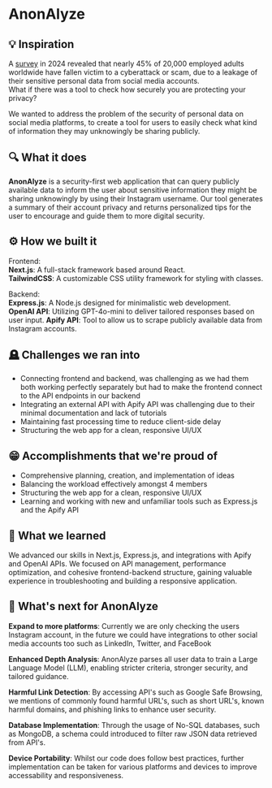 # AnonAlyze

## 💡 Inspiration
A [survey](https://nypost.com/2024/09/26/lifestyle/nearly-half-of-employed-people-have-fallen-victim-to-cyberattack-or-scam/?utm_source=chatgpt.com) in 2024 revealed that nearly 45% of 20,000 employed adults worldwide have fallen victim to a cyberattack or scam, due to a leakage of their sensitive personal data from social media accounts.  
What if there was a tool to check how securely you are protecting your privacy?

We wanted to address the problem of the security of personal data on social media platforms, to create a tool for users to easily check what kind of information they may unknowingly be sharing publicly.

## 🔍 What it does

 **AnonAlyze** is a security-first web application that can query publicly available data to inform the user about sensitive information they might be sharing unknowingly by using their Instagram username. Our tool generates a summary of their account privacy and returns personalized tips for the user to encourage and guide them to more digital security. 

## ⚙️ How we built it

Frontend:  
 **Next.js**: A full-stack framework based around React.  
 **TailwindCSS**: A customizable CSS utility framework for styling with classes.

Backend:  
**Express.js**: A Node.js designed for minimalistic web development.   
**OpenAI API**: Utilizing GPT-4o-mini to deliver tailored responses based on user input.
**Apify API**: Tool to allow us to scrape publicly available data from Instagram accounts.

## 🪦 Challenges we ran into
  - Connecting frontend and backend, was challenging as we had them both working perfectly separately but had to make the frontend connect to the API endpoints in our backend
  - Integrating an external API with Apify API was challenging due to their minimal documentation and lack of tutorials
  - Maintaining fast processing time to reduce client-side delay
  - Structuring the web app for a clean, responsive UI/UX

## 😁 Accomplishments that we're proud of
  - Comprehensive planning, creation, and implementation of ideas
  - Balancing the workload effectively amongst 4 members
  - Structuring the web app for a clean, responsive UI/UX
  - Learning and working with new and unfamiliar tools such as Express.js and the Apify API

## 📖 What we learned
We advanced our skills in Next.js, Express.js, and integrations with Apify and OpenAI APIs. We focused on API management, performance optimization, and cohesive frontend-backend structure, gaining valuable experience in troubleshooting and building a responsive application.

## 🤔 What's next for AnonAlyze
**Expand to more platforms**: Currently we are only checking the users Instagram account, in the future we could have integrations to other social media accounts too such as LinkedIn, Twitter, and FaceBook

**Enhanced Depth Analysis**: AnonAlyze parses all user data to train a Large Language Model (LLM), enabling stricter criteria, stronger security, and tailored guidance.

**Harmful Link Detection**: By accessing API's such as Google Safe Browsing, we mentions of commonly found harmful URL's, such as short URL's, known harmful domains, and phishing links to enhance user security. 

**Database Implementation**: Through the usage of No-SQL databases, such as MongoDB, a schema could introduced to filter raw JSON data retrieved from API's.

**Device Portability**: Whilst our code does follow best practices, further implementation can be taken for various platforms and devices to improve accessability and responsiveness.